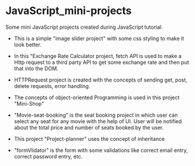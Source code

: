 # JavaScript_mini-projects
Some mini JavaScript projects created during JavaScript tutorial.

* This is a simple "image slider project" with some css styling to make it look better.

* In this "Exchange Rate Calculator project, fetch API is used to make a Http request to a third party API to get some exchange rate and 
  then put that into the DOM.

* HTTPRequest project is created with the concepts of sending get, post, delete requests, error handling.

* The concepts of object-oriented Programming is used in this project "Mini-Shop"

* "Movie-seat-booking" is the seat booking project in which user can select any seat for any movie with the help of UI. User will be           notified about the 
    total price and number of seats booked by the user.

* This project "Project-planner" uses the concept of inheritance

* "formVlidator" is the form with some validations like correct email entry, correct password entry, etc. 
